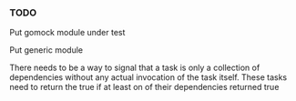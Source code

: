 ### TODO ###

Put gomock module under test

Put generic module

There needs to be a way to signal that a task is only a collection of dependencies without any actual invocation of the task itself.
These tasks need to return the true if at least on of their dependencies returned true

